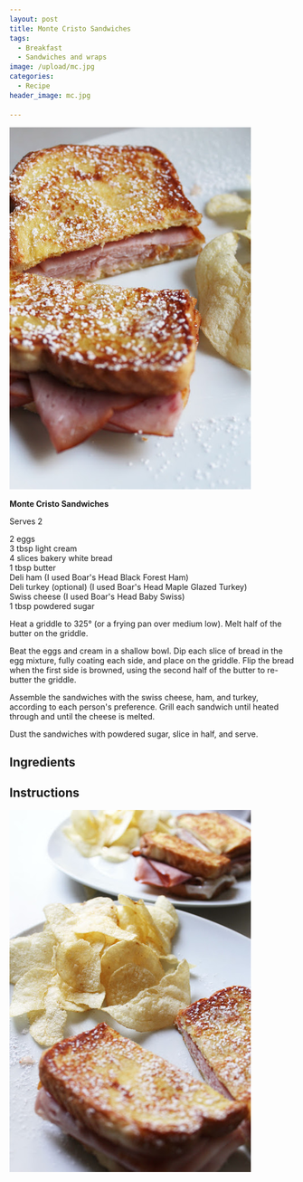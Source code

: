 ```yaml
---
layout: post
title: Monte Cristo Sandwiches
tags:
  - Breakfast
  - Sandwiches and wraps
image: /upload/mc.jpg
categories:
  - Recipe
header_image: mc.jpg

---
```


![Image of Monte Cristo Sandwiches.](/upload/mc.jpg)

**Monte Cristo Sandwiches**  
  
Serves 2  
  
2 eggs  
3 tbsp light cream  
4 slices bakery white bread  
1 tbsp butter  
Deli ham (I used Boar's Head Black Forest Ham)  
Deli turkey (optional) (I used Boar's Head Maple Glazed Turkey)  
Swiss cheese (I used Boar's Head Baby Swiss)  
1 tbsp powdered sugar  
  
Heat a griddle to 325° (or a frying pan over medium low). Melt half of the butter on the griddle.  
  
Beat the eggs and cream in a shallow bowl. Dip each slice of bread in the egg mixture, fully coating each side, and place on the griddle. Flip the bread when the first side is browned, using the second half of the butter to re-butter the griddle.  
  
Assemble the sandwiches with the swiss cheese, ham, and turkey, according to each person's preference. Grill each sandwich until heated through and until the cheese is melted.  
  
Dust the sandwiches with powdered sugar, slice in half, and serve.

## Ingredients



## Instructions







![Image of Monte Cristo Sandwiches.](/upload/mc2.jpg)
